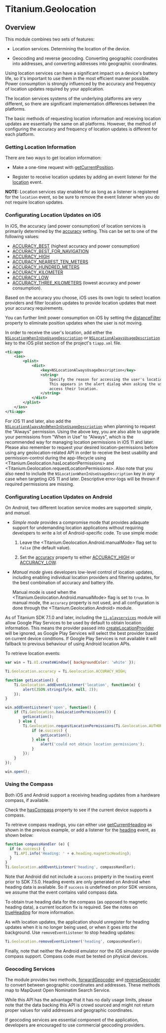 # Titanium.Geolocation

<TypeHeader/>

## Overview

This module combines two sets of features:

*   Location services. Determining the location of the device.

*   Geocoding and reverse geocoding. Converting geographic  coordinates into
    addresses, and converting addresses into geographic  coordinates.

Using location services can have a significant impact on a device's battery life,
so it's important to use them in the most efficient manner possible. Power consumption
is strongly influenced by the accuracy and frequency of location updates required by
your application.

The location services systems of the underlying platforms are very different, so there
are significant implementation differences between the platforms.

The basic methods of requesting location information and receiving location updates
are essentially the same on all platforms. However, the method of configuring the
accuracy and frequency of location updates is different for each platform.

### Getting Location Information

There are two ways to get location information:

*   Make a one-time request with [getCurrentPosition](Titanium.Geolocation.getCurrentPosition).

*   Register to receive location updates by adding an event listener for the
    [location](Titanium.Geolocation.location) event.

**NOTE:** Location services stay enabled for as long as a listener is registered for the
`location` event, so be sure to remove the event listener when you do not require
location updates.

### Configurating Location Updates on iOS

In iOS, the accuracy (and power consumption) of location services is primarily
determined by the [accuracy](Titanium.Geolocation.accuracy) setting. This can be set
to one of the following values:

*   [ACCURACY_BEST](Titanium.Geolocation.ACCURACY_BEST) (highest accuracy and power consumption)
*   [ACCURACY_BEST_FOR_NAVIGATION](Titanium.Geolocation.ACCURACY_BEST_FOR_NAVIGATION)
*   [ACCURACY_HIGH](Titanium.Geolocation.ACCURACY_HIGH)
*   [ACCURACY_NEAREST_TEN_METERS](Titanium.Geolocation.ACCURACY_NEAREST_TEN_METERS)
*   [ACCURACY_HUNDRED_METERS](Titanium.Geolocation.ACCURACY_HUNDRED_METERS)
*   [ACCURACY_KILOMETER](Titanium.Geolocation.ACCURACY_KILOMETER)
*   [ACCURACY_LOW](Titanium.Geolocation.ACCURACY_LOW)
*   [ACCURACY_THREE_KILOMETERS](Titanium.Geolocation.ACCURACY_THREE_KILOMETERS) (lowest
    accuracy and power consumption).

Based on the accuracy you choose, iOS uses its own logic to select location providers
and filter location updates to provide location updates that meet your accuracy
requirements.

You can further limit power consumption on iOS by setting the
[distanceFilter](Titanium.Geolocation.distanceFilter) property to eliminate position
updates when the user is not moving.

In order to receive the user's location, add either the
[`NSLocationWhenInUseUsageDescription`](https://developer.apple.com/library/content/documentation/General/Reference/InfoPlistKeyReference/Articles/CocoaKeys.html#//apple_ref/doc/uid/TP40009251-SW26)
or
[`NSLocationAlwaysUsageDescription`](https://developer.apple.com/library/content/documentation/General/Reference/InfoPlistKeyReference/Articles/CocoaKeys.html#//apple_ref/doc/uid/TP40009251-SW26)
key to the iOS plist section of the project's `tiapp.xml` file.

``` xml
<ti:app>
    <ios>
        <plist>
            <dict>
                <key>NSLocationAlwaysUsageDescription</key>
                <string>
                    Specify the reason for accessing the user's location information.
                    This appears in the alert dialog when asking the user for permission to
                    access their location.
                </string>
            </dict>
        </plist>
    </ios>
</ti:app>
```

For iOS 11 and later, also add the [`NSLocationAlwaysAndWhenInUseUsageDescription`](https://developer.apple.com/documentation/corelocation/choosing_the_authorization_level_for_location_services/request_always_authorization)
when planning to request the "Always" permission. Using the above key, you are also able to upgrade your permissions from
"When in Use" to "Always", which is the recommended way for managing location permissions in iOS 11 and later.
Please also remember to request your desired location-permissions before using any geolocation-related API in
order to receive the best usability and permission-control during the app-lifecycle using <Titanium.Geolocation.hasLocationPermissions>
and <Titanium.Geolocation.requestLocationPermissions>. Also note that you also need to include the `NSLocationWhenInUseUsageDescription` key
in *any* case when targeting iOS 11 and later. Descriptive error-logs will be thrown if required permissions are missing.

### Configurating Location Updates on Android

On Android, two different location service modes are supported: *simple*, and *manual*.

*   *Simple mode* provides a compromise mode that provides adaquate support for
    undemanding location applications without requiring developers to
    write a lot of Android-specific code. To use simple mode:

    1.   Leave the <Titanium.Geolocation.Android.manualMode> flag set to `false` (the
         default value).

    2.   Set the [accuracy](Titanium.Geolocation.accuracy) property to
         either [ACCURACY_HIGH](Titanium.Geolocation.ACCURACY_HIGH) or
         [ACCURACY_LOW](Titanium.Geolocation.ACCURACY_LOW).

*   *Manual mode* gives developers low-level control of location updates, including
    enabling individual location providers and filtering updates, for the best
    combination of accuracy and battery life.

    Manual mode is used when the <Titanium.Geolocation.Android.manualMode> flag is set
    to `true`. In manual mode, the `accuracy` property is not used, and all
    configuration is done through the <Titanium.Geolocation.Android> module.

As of Titanium SDK 7.1.0 and later, including the [`ti.playservices`](https://github.com/appcelerator-modules/ti.playservices) module will allow Google Play Services 
to be used by default to obtain location information. This means the provider passed into [createLocationProvider](Titanium.Geolocation.Android.createLocationProvider)
will be ignored, as Google Play Services will select the best provider based on current device conditions.
If Google Play Services is not available it will fallback to previous behaviour of using Android location APIs.

To retrieve location events:

``` js
var win = Ti.UI.createWindow({ backgroundColor: 'white' });

Ti.Geolocation.accuracy = Ti.Geolocation.ACCURACY_HIGH;

function getLocation() {
    Ti.Geolocation.addEventListener('location', function(e) {
        alert(JSON.stringify(e, null, 2));
    });
}

win.addEventListener('open', function() {
    if (Ti.Geolocation.hasLocationPermissions()) {
        getLocation();
      } else {
        Ti.Geolocation.requestLocationPermissions(Ti.Geolocation.AUTHORIZATION_ALWAYS, function(e) {
            if (e.success) {
                getLocation();
            } else {
                alert('could not obtain location permissions');
            }
        });
    }
});

win.open();
```

### Using the Compass

Both iOS and Android support a receiving heading updates from a hardware compass, if available.

Check the [hasCompass](Titanium.Geolocation.hasCompass) property to see if the current
device supports a compass.

To retrieve compass readings, you can either use
[getCurrentHeading](Titanium.Geolocation.getCurrentHeading) as shown in the
previous example, or add a listener for the
[heading](Titanium.Geolocation.heading) event, as shown below:

``` js
function compassHandler (e) {
  if (e.success) {
    Ti.API.info('Heading: ' + e.heading.magneticHeading);
  }
}
Ti.Geolocation.addEventListener('heading', compassHandler);
```

Note that Android did not include a `success` property in the `heading` event prior to SDK 7.5.0.
Heading events are only generated on Android when heading data is available. So if
`success` is undefined on prior SDK versions, we assume that the event contains valid compass data.

To obtain true heading data for the compass (as opposed to magnetic heading data),
a current location fix is required. See the notes on
[trueHeading](HeadingData.trueHeading) for more information.

As with location updates, the application should unregister for heading updates
when it is no longer being used, or when it goes into the background. Use
`removeEventListener` to stop heading updates:

``` js
Ti.Geolocation.removeEventListener('heading', compassHandler);
```

Finally, note that neither the Android emulator nor the iOS simulator provide
compass support. Compass code must be tested on physical devices.

### Geocoding Services

The module provides two methods, [forwardGeocoder](Titanium.Geolocation.forwardGeocoder) and [reverseGeocoder](Titanium.Geolocation.reverseGeocoder)
to convert between geographic coordinates and addresses. These methods map to MapQuest Open Nominatim Search Service.

While this API has the advantage that it has no daily usage limits, please note that the data backing this API is crowd sourced and might not return
proper values for valid addresses and geographic coordinates.

If geocoding services are essential component of the application, developers are encouraged to use commercial geocoding providers.

<ApiDocs/>
